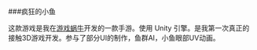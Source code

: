 ###疯狂的小鱼

<div id="pagewrap" class='pagewrap' folder="fish" prefix="fish">
  <div class='pageblock' id='fullscreen'>
    <div class='slider'>
      <div class='slide' id="fish1"></div>
      <div class='slide' id="fish2"></div>
      <div class='slide' id="fish3"></div>
      <div class='slide' id="fish4"></div>
      <div class='slide' id="fish5"></div>
      <div class='slide' id="fish6"></div>
      <div class='slide' id="fish7"></div>
      <div class='slide' id="fish8"></div>
      <div class='slide' id="fish9"></div>
      <div class='slide' id="fish10"></div>
      <div class='slide' id="fish11"></div>
      <div class='slide' id="fish12"></div>
      <div class='slide' id="fish13"></div>
      <div class='slide' id="fish14"></div>
      <div class='slide' id="fish15"></div>
    </div>
  </div>
</div>

这款游戏是我在[游戏蜗牛](http://www.snail.com/)开发的一款手游。使用 Unity 引擎。是我第一次真正的接触3D游戏开发。参与了部分UI的制作，鱼群AI，小鱼眼部UV动画。